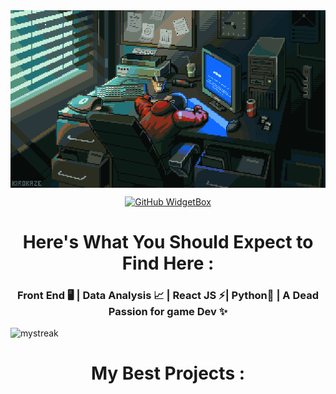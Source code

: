 <img align="center" src="assets/wallpaper.gif" alt="wallpaper">

<div style="text-align: center;"> 

[![GitHub WidgetBox](https://github-widgetbox.vercel.app/api/profile?username=ahmedabozaid9&data=followers,repositories,stars,commits&theme=dark)](https://github.com/AhmedAbozaid9/github-widgetbox) 
</div>

<h1 align="center">Here's What You Should Expect to Find Here :</h1>
<h3 align="center"> Front End 🖥️ | Data Analysis 📈 | React JS ⚡| Python🐍 | A Dead Passion for game Dev ✨ </h3>

<img src="https://github-readme-streak-stats.herokuapp.com/?user=madushadhanushka&theme=tokyonight" alt="mystreak"/>

<h1 align="center">My Best Projects :</h1>
